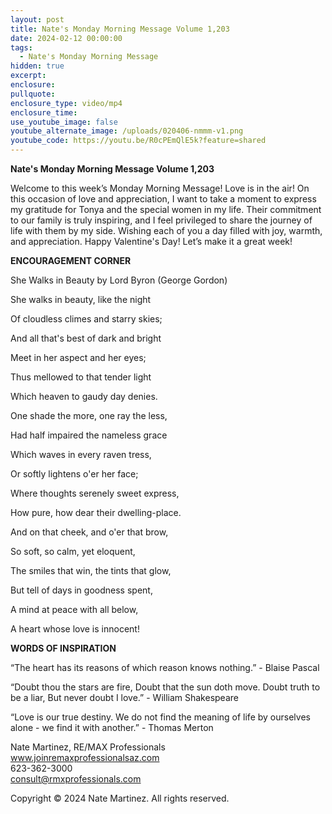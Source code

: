 ```yaml
---
layout: post
title: Nate's Monday Morning Message Volume 1,203
date: 2024-02-12 00:00:00
tags:
  - Nate's Monday Morning Message
hidden: true
excerpt:
enclosure:
pullquote:
enclosure_type: video/mp4
enclosure_time:
use_youtube_image: false
youtube_alternate_image: /uploads/020406-nmmm-v1.png
youtube_code: https://youtu.be/R0cPEmQlE5k?feature=shared
---
```

**Nate's Monday Morning Message Volume 1,203**

Welcome to this week’s Monday Morning Message! Love is in the air! On this occasion of love and appreciation, I want to take a moment to express my gratitude for Tonya and the special women in my life. Their commitment to our family is truly inspiring, and I feel privileged to share the journey of life with them by my side. Wishing each of you a day filled with joy, warmth, and appreciation. Happy Valentine's Day! Let’s make it a great week!

**ENCOURAGEMENT CORNER**&nbsp;

She Walks in Beauty by Lord Byron (George Gordon)

She walks in beauty, like the night

Of cloudless climes and starry skies;

And all that's best of dark and bright

Meet in her aspect and her eyes;

Thus mellowed to that tender light

Which heaven to gaudy day denies.

One shade the more, one ray the less,

Had half impaired the nameless grace

Which waves in every raven tress,

Or softly lightens o'er her face;

Where thoughts serenely sweet express,

How pure, how dear their dwelling-place.

And on that cheek, and o'er that brow,

So soft, so calm, yet eloquent,

The smiles that win, the tints that glow,

But tell of days in goodness spent,

A mind at peace with all below,

A heart whose love is innocent!



**WORDS OF INSPIRATION**

“The heart has its reasons of which reason knows nothing.” - Blaise Pascal

“Doubt thou the stars are fire, Doubt that the sun doth move. Doubt truth to be a liar, But never doubt I love.” - William Shakespeare

“Love is our true destiny. We do not find the meaning of life by ourselves alone - we find it with another.” - Thomas Merton

Nate Martinez, RE/MAX Professionals<br>www.joinremaxprofessionalsaz.com<br>623-362-3000<br>consult@rmxprofessionals.com

Copyright © 2024 Nate Martinez. All rights reserved.